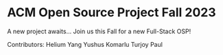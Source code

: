# ACM Open Source Project Fall 2023
A new project awaits...
Join us this Fall for a new Full-Stack OSP!

Contributors:
Helium Yang
Yushus Komarlu
Turjoy Paul
